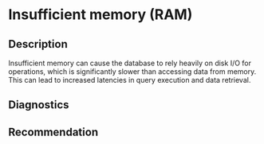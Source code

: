 # Insufficient memory (RAM)

## Description

Insufficient memory can cause the database to rely heavily on disk I/O for operations, which is significantly slower than accessing data from memory. This can lead to increased latencies in query execution and data retrieval.

## Diagnostics

## Recommendation